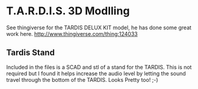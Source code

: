 T.A.R.D.I.S. 3D Modlling
========================

See thingiverse for the TARDIS DELUX KIT model, he has done some great work here.
http://www.thingiverse.com/thing:124033 


Tardis Stand
------------

Included in the files is a SCAD and stl of a stand for the TARDIS. This is not
required but I found it helps increase the audio level by letting the sound 
travel through the bottom of the TARDIS. Looks Pretty too! ;-)



